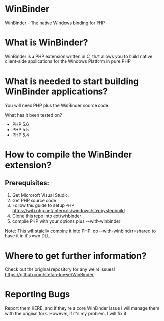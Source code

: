 WinBinder
=========

WinBinder - The native Windows binding for PHP

What is WinBinder?
==================

WinBinder is a PHP extension written in C, that allows you to build native 
client-side applications for the Windows Platform in pure PHP.

What is needed to start building WinBinder applications?
========================================================

You will need PHP plus the WinBinder source code.

What has it been tested on?
  - PHP 5.6
  - PHP 5.5 
  - PHP 5.4

How to compile the WinBinder extension?
=======================================

Prerequisites:
--------------
  1. Get Microsoft Visual Studio.
  2. Get PHP source code
  3. Follow this guide to setup PHP https://wiki.php.net/internals/windows/stepbystepbuild
  4. Clone this repo into ext/winbinder
  5. compile PHP with your options plus --with-winbinder

  Note: This will staiclly combine it into PHP. do --with-winbinder=shared to have it in it's own DLL.

Where to get further information?
=================================

Check out the original repository for any weird issues! https://github.com/stefan-loewe/WinBinder

Reporting Bugs
========================

Report them HERE, and if they're a core WinBinder issue I will manage them with the original fork.
However, if it's my problem, I will fix it.
